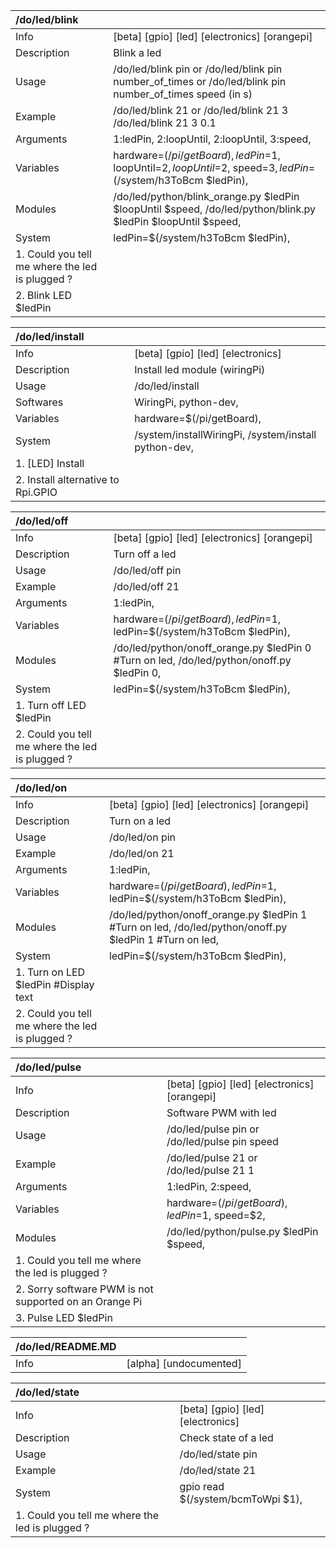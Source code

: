 | /do/led/blink                                   |                                                                                                               |
|:------------------------------------------------|:--------------------------------------------------------------------------------------------------------------|
| Info                                            | [beta] [gpio] [led] [electronics] [orangepi]                                                                  |
| Description                                     | Blink a led                                                                                                   |
| Usage                                           | /do/led/blink pin or /do/led/blink pin number_of_times or /do/led/blink pin number_of_times speed (in s)      |
| Example                                         | /do/led/blink 21 or /do/led/blink 21 3 /do/led/blink 21 3 0.1                                                 |
| Arguments                                       | 1:ledPin, 2:loopUntil, 2:loopUntil, 3:speed,                                                                  |
| Variables                                       | hardware=$(/pi/getBoard), ledPin=$1, loopUntil=$2, loopUntil=$2, speed=$3, ledPin=$(/system/h3ToBcm $ledPin), |
| Modules                                         | /do/led/python/blink_orange.py $ledPin $loopUntil $speed, /do/led/python/blink.py $ledPin $loopUntil $speed,  |
| System                                          | ledPin=$(/system/h3ToBcm $ledPin),                                                                            |
| 1. Could you tell me where the led is plugged ? |                                                                                                               |
| 2. Blink LED $ledPin                            |                                                                                                               |

| /do/led/install                    |                                                      |
|:-----------------------------------|:-----------------------------------------------------|
| Info                               | [beta] [gpio] [led] [electronics]                    |
| Description                        | Install led module (wiringPi)                        |
| Usage                              | /do/led/install                                      |
| Softwares                          | WiringPi, python-dev,                                |
| Variables                          | hardware=$(/pi/getBoard),                            |
| System                             | /system/installWiringPi, /system/install python-dev, |
| 1. [LED] Install                   |                                                      |
| 2. Install alternative to Rpi.GPIO |                                                      |

| /do/led/off                                     |                                                                                           |
|:------------------------------------------------|:------------------------------------------------------------------------------------------|
| Info                                            | [beta] [gpio] [led] [electronics] [orangepi]                                              |
| Description                                     | Turn off a led                                                                            |
| Usage                                           | /do/led/off pin                                                                           |
| Example                                         | /do/led/off 21                                                                            |
| Arguments                                       | 1:ledPin,                                                                                 |
| Variables                                       | hardware=$(/pi/getBoard), ledPin=$1, ledPin=$(/system/h3ToBcm $ledPin),                   |
| Modules                                         | /do/led/python/onoff_orange.py $ledPin 0 #Turn on led, /do/led/python/onoff.py $ledPin 0, |
| System                                          | ledPin=$(/system/h3ToBcm $ledPin),                                                        |
| 1. Turn off LED $ledPin                         |                                                                                           |
| 2. Could you tell me where the led is plugged ? |                                                                                           |

| /do/led/on                                      |                                                                                                        |
|:------------------------------------------------|:-------------------------------------------------------------------------------------------------------|
| Info                                            | [beta] [gpio] [led] [electronics] [orangepi]                                                           |
| Description                                     | Turn on a led                                                                                          |
| Usage                                           | /do/led/on pin                                                                                         |
| Example                                         | /do/led/on 21                                                                                          |
| Arguments                                       | 1:ledPin,                                                                                              |
| Variables                                       | hardware=$(/pi/getBoard), ledPin=$1, ledPin=$(/system/h3ToBcm $ledPin),                                |
| Modules                                         | /do/led/python/onoff_orange.py $ledPin 1 #Turn on led, /do/led/python/onoff.py $ledPin 1 #Turn on led, |
| System                                          | ledPin=$(/system/h3ToBcm $ledPin),                                                                     |
| 1. Turn on LED $ledPin  #Display text           |                                                                                                        |
| 2. Could you tell me where the led is plugged ? |                                                                                                        |

| /do/led/pulse                                          |                                                |
|:-------------------------------------------------------|:-----------------------------------------------|
| Info                                                   | [beta] [gpio] [led] [electronics] [orangepi]   |
| Description                                            | Software PWM with led                          |
| Usage                                                  | /do/led/pulse pin or /do/led/pulse pin speed   |
| Example                                                | /do/led/pulse 21 or /do/led/pulse 21 1         |
| Arguments                                              | 1:ledPin, 2:speed,                             |
| Variables                                              | hardware=$(/pi/getBoard), ledPin=$1, speed=$2, |
| Modules                                                | /do/led/python/pulse.py $ledPin $speed,        |
| 1. Could you tell me where the led is plugged ?        |                                                |
| 2. Sorry software PWM is not supported on an Orange Pi |                                                |
| 3. Pulse LED $ledPin                                   |                                                |

| /do/led/README.MD   |                        |
|:--------------------|:-----------------------|
| Info                | [alpha] [undocumented] |

| /do/led/state                                   |                                   |
|:------------------------------------------------|:----------------------------------|
| Info                                            | [beta] [gpio] [led] [electronics] |
| Description                                     | Check state of a led              |
| Usage                                           | /do/led/state pin                 |
| Example                                         | /do/led/state 21                  |
| System                                          | gpio read $(/system/bcmToWpi $1), |
| 1. Could you tell me where the led is plugged ? |                                   |

